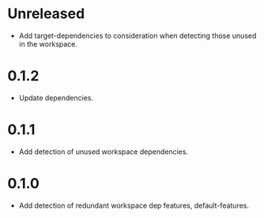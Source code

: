 # Unreleased
* Add target-dependencies to consideration when detecting those unused in the workspace.

# 0.1.2
* Update dependencies.

# 0.1.1
* Add detection of unused workspace dependencies.

# 0.1.0
* Add detection of redundant workspace dep features, default-features.
